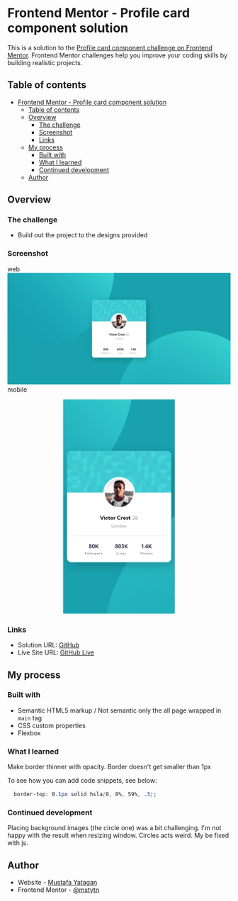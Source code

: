 # Frontend Mentor - Profile card component solution

This is a solution to the [Profile card component challenge on Frontend Mentor](https://www.frontendmentor.io/challenges/profile-card-component-cfArpWshJ). Frontend Mentor challenges help you improve your coding skills by building realistic projects.  

## Table of contents

- [Frontend Mentor - Profile card component solution](#frontend-mentor---profile-card-component-solution)
  - [Table of contents](#table-of-contents)
  - [Overview](#overview)
    - [The challenge](#the-challenge)
    - [Screenshot](#screenshot)
    - [Links](#links)
  - [My process](#my-process)
    - [Built with](#built-with)
    - [What I learned](#what-i-learned)
    - [Continued development](#continued-development)
  - [Author](#author)

## Overview

### The challenge

- Build out the project to the designs provided

### Screenshot

web  
![screenshot](./images/screenshot.jpg)
mobile  
<center>
  <img src="./images/screenshot-mobile.png" width="50%" alt="mobile-screenshot"/>
</center>

### Links

- Solution URL: [GitHub](https://github.com/mstytn/front-end-mentor-profile-card)
- Live Site URL: [GitHub Live](https://mstytn.github.io/front-end-mentor-profile-card)

## My process

### Built with

- Semantic HTML5 markup / Not semantic only the all page wrapped in ```main``` tag
- CSS custom properties
- Flexbox

### What I learned

Make border thinner with opacity. Border doesn't get smaller than 1px  

To see how you can add code snippets, see below:

```css
  border-top: 0.1px solid hsla(0, 0%, 59%, .3);
```

### Continued development

Placing background images (the circle one) was a bit challenging. I'm not happy with the result when resizing window. Circles acts weird. My be fixed with js.

## Author

- Website - [Mustafa Yatagan](https://github.com/mstytn)
- Frontend Mentor - [@mstytn](https://www.frontendmentor.io/profile/mstytn)
